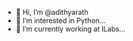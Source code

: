 - 👋 Hi, I’m @adithyarath
- 👀 I’m interested in Python...
- 🌱 I’m currently working at ILabs...

<!---
adithyarath/adithyarath is a ✨ special ✨ repository because its `README.md` (this file) appears on your GitHub profile.
You can click the Preview link to take a look at your changes.
--->
